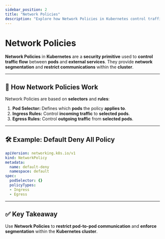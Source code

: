 ```yaml
---
sidebar_position: 2
title: "Network Policies"
description: "Explore how Network Policies in Kubernetes control traffic flow and enhance security."
---
```


# Network Policies

**Network Policies** in **Kubernetes** are a **security primitive** used to **control traffic flow** between **pods** and **external services**. They provide **network segmentation** and **restrict communications** within the **cluster**.

---

## 🚩 How Network Policies Work

Network Policies are based on **selectors** and **rules**:

1. **Pod Selector:** Defines which **pods** the policy **applies to**.
2. **Ingress Rules:** Control **incoming traffic** to **selected pods**.
3. **Egress Rules:** Control **outgoing traffic** from **selected pods**.

---

## 🛠️ Example: Default Deny All Policy

```yaml
apiVersion: networking.k8s.io/v1
kind: NetworkPolicy
metadata:
  name: default-deny
  namespace: default
spec:
  podSelector: {}
  policyTypes:
  - Ingress
  - Egress
```

---

## ✅ Key Takeaway

Use **Network Policies** to **restrict pod-to-pod communication** and **enforce segmentation** within the **Kubernetes cluster**.
